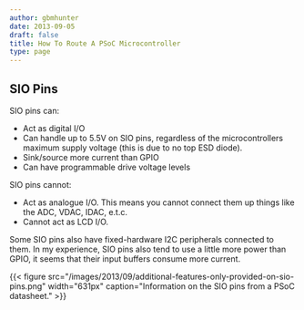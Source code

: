```yaml
---
author: gbmhunter
date: 2013-09-05
draft: false
title: How To Route A PSoC Microcontroller
type: page
---
```


## SIO Pins

SIO pins can:

* Act as digital I/O
* Can handle up to 5.5V on SIO pins, regardless of the microcontrollers maximum supply voltage (this is due to no top ESD diode).
* Sink/source more current than GPIO
* Can have programmable drive voltage levels

SIO pins cannot:

* Act as analogue I/O. This means you cannot connect them up things like the ADC, VDAC, IDAC, e.t.c.
* Cannot act as LCD I/O.

Some SIO pins also have fixed-hardware I2C peripherals connected to them. In my experience, SIO pins also tend to use a little more power than GPIO, it seems that their input buffers consume more current.

{{< figure src="/images/2013/09/additional-features-only-provided-on-sio-pins.png" width="631px" caption="Information on the SIO pins from a PSoC datasheet."  >}}
